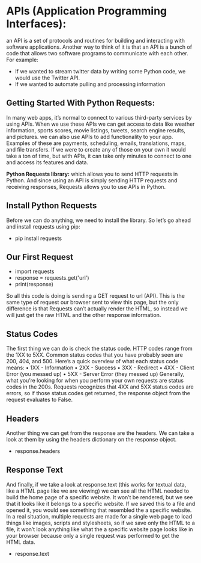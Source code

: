 # APIs (Application Programming Interfaces):

an API is a set of protocols and routines for building and interacting with software applications. 
Another way to think of it is that an API is a bunch of code that allows two software programs to communicate with each other. 
For example:
 * If we wanted to stream twitter data by writing some Python code, we would use the Twitter API.
 * If we wanted to automate pulling and processing information
 
 ## Getting Started With Python Requests:
 
In many web apps, it’s normal to connect to various third-party services by using APIs. When we use these APIs we can get access to data like weather information, sports scores, movie listings, tweets, search engine results, and pictures. we can also use APIs to add functionality to your app. Examples of these are payments, scheduling, emails, translations, maps, and file transfers. If we were to create any of those on your own it would take a ton of time, but with APIs, it can take only minutes to connect to one and access its features and data.

**Python Requests library:** which allows you to send HTTP requests in Python.
And since using an API is simply sending HTTP requests and receiving responses, Requests allows you to use APIs in Python.

## Install Python Requests
Before we can do anything, we need to install the library. So let’s go ahead and install requests using pip: 

  * pip install requests

## Our First Request

  * import requests
  * response = requests.get('url')
  * print(response)

So all this code is doing is sending a GET request to url (API). This is the same type of request our browser sent to view this page, but the only difference is that Requests can’t actually render the HTML, so instead we will just get the raw HTML and the other response information.

## Status Codes

The first thing we can do is check the status code. HTTP codes range from the 1XX to 5XX. Common status codes that you have probably seen are 200, 404, and 500.
Here’s a quick overview of what each status code means:
	• 1XX - Information
	• 2XX - Success
	• 3XX - Redirect
	• 4XX - Client Error (you messed up)
	• 5XX - Server Error (they messed up)
Generally, what you’re looking for when you perform your own requests are status codes in the 200s.
Requests recognizes that 4XX and 5XX status codes are errors, so if those status codes get returned, the response object from the request evaluates to False.

## Headers
Another thing we can get from the response are the headers. We can take a look at them by using the headers dictionary on the response object.

  * response.headers
  
## Response Text

And finally, if we take a look at response.text (this works for textual data, like a HTML page like we are viewing) we can see all the HTML needed to build the home page of a specific website. It won’t be rendered, but we see that it looks like it belongs to a specific website. If we saved this to a file and opened it, you would see something that resembled the a specific website. In a real situation, multiple requests are made for a single web page to load things like images, scripts and stylesheets, so if we save only the HTML to a file, it won’t look anything like what the a specific website page looks like in your browser because only a single request was performed to get the HTML data.
  
  * response.text 
  
  

 

